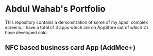# Abdul Wahab's Portfolio
This repository contains a demonstration of some of my apps' complex screens. I have a total of 3 apps which are on AppStore out of which 2 i have developed solo.

## NFC based business card App (AddMee+)

